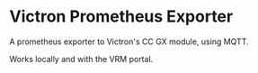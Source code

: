 # Victron Prometheus Exporter

A prometheus exporter to Victron's CC GX module, using MQTT.

Works locally and with the VRM portal.
